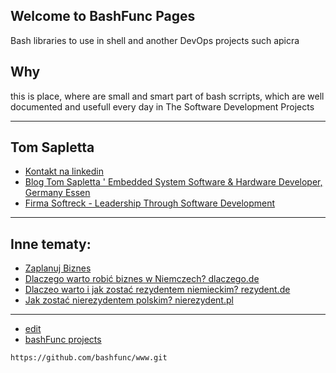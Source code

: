 ## Welcome to BashFunc Pages

Bash libraries to use in shell and another DevOps projects such apicra

## Why 
this is place, where are small and smart part of bash scrripts, which are well documented and usefull every day in The Software Development Projects




---

## Tom Sapletta
+ [Kontakt na linkedin](https://www.linkedin.com/in/tom-sapletta-com/)
+ [Blog Tom Sapletta ' Embedded System Software & Hardware Developer, Germany Essen](https://tom.sapletta.pl/)
+ [Firma Softreck - Leadership Through Software Development](https://softreck.pl/)

---


## Inne tematy:

+ [Zaplanuj Biznes](https://www.zaplanujbiznes.pl/)
+ [Dlaczego warto robić biznes w Niemczech? dlaczego.de](https://www.dlaczego.de)
+ [Dlaczeo warto i jak zostać rezydentem niemieckim? rezydent.de](https://www.rezydent.de)
+ [Jak zostać nierezydentem polskim? nierezydent.pl](https://www.nierezydent.pl/)


---

+ [edit](https://github.com/bashfunc/www/edit/main/DOCS/README.md)
+ [bashFunc projects](https://github.com/bashfunc)

```
https://github.com/bashfunc/www.git
```
